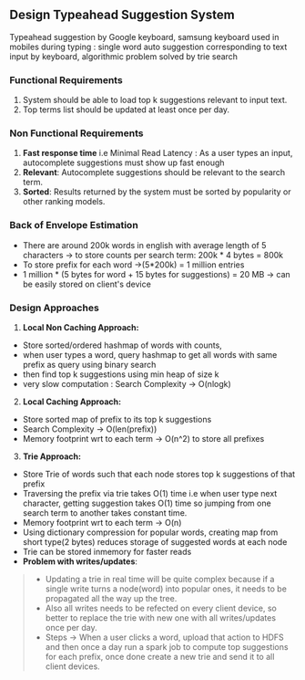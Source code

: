 ## Design Typeahead Suggestion System
Typeahead suggestion by Google keyboard, samsung keyboard used in mobiles during typing : single word auto suggestion corresponding to text input by keyboard, algorithmic problem solved by trie search

### Functional Requirements
1. System should be able to load top k suggestions relevant to input text.
3. Top terms list should be updated at least once per day.

### Non Functional Requirements
1. **Fast response time** i.e Minimal Read Latency : As a user types an input, autocomplete suggestions must show up fast enough
2. **Relevant**: Autocomplete suggestions should be relevant to the search term.
3. **Sorted**: Results returned by the system must be sorted by popularity or other ranking models.

### Back of Envelope Estimation
- There are around 200k words in english with average length of 5 characters -> to store counts per search term: 200k * 4 bytes = 800k
- To store prefix for each word ->(5*200k) = 1 million entries
- 1 million * (5 bytes for word  + 15 bytes for suggestions) = 20 MB -> can be easily stored on client's device

### Design Approaches
1. **Local Non Caching Approach:** 
- Store sorted/ordered hashmap of words with counts,
- when user types a word, query hashmap to get all words with same prefix as query using binary search
- then find top k suggestions using min heap of size k
- very slow computation : Search Complexity -> O(nlogk)

2. **Local Caching Approach:**
- Store sorted map of prefix to its top k suggestions
- Search Complexity -> O(len(prefix))
- Memory footprint wrt to each term -> O(n^2) to store all prefixes

3. **Trie Approach:**
- Store Trie of words such that each node stores top k suggestions of that prefix
- Traversing the prefix via trie takes O(1) time i.e when user type next character, getting suggestion takes O(1) time so jumping from one search term to another takes constant time.
- Memory footprint wrt to each term -> O(n)
- Using dictionary compression for popular words, creating map from short type(2 bytes) reduces storage of suggested words at each node
- Trie can be stored inmemory for faster reads
- **Problem with writes/updates**:
> - Updating a trie in real time will be quite complex because if a single write turns a node(word) into popular ones, it needs to be propagated all the way up the tree.<br>
> - Also all writes needs to be refected on every client device, so better to replace the trie with new one with all writes/updates once per day.<br>
> - Steps -> When a user clicks a word, upload that action to HDFS and then once a day run a spark job to compute top suggestions for each prefix, once done create a new trie and send it to all client devices.